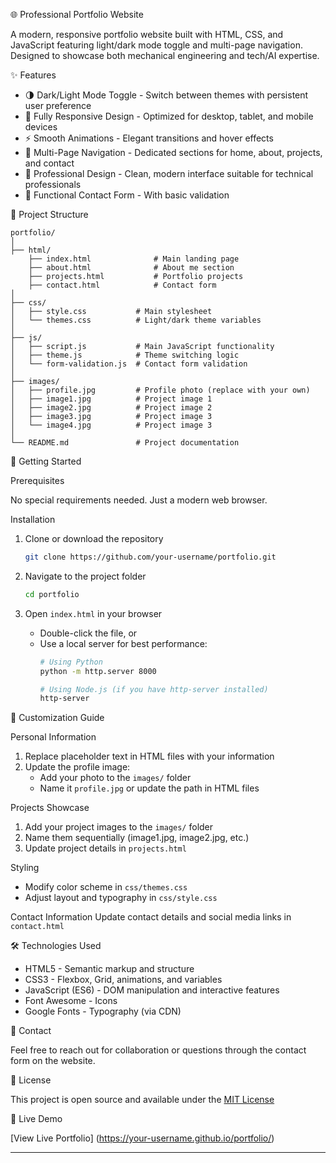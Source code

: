 🌐 Professional Portfolio Website

A modern, responsive portfolio website built with HTML, CSS, and JavaScript featuring light/dark mode toggle and multi-page navigation. Designed to showcase both mechanical engineering and tech/AI expertise.

✨ Features

- 🌗 Dark/Light Mode Toggle - Switch between themes with persistent user preference
- 📱 Fully Responsive Design - Optimized for desktop, tablet, and mobile devices
- ⚡ Smooth Animations - Elegant transitions and hover effects
- 🧭 Multi-Page Navigation - Dedicated sections for home, about, projects, and contact
- 🎯 Professional Design - Clean, modern interface suitable for technical professionals
- 📧 Functional Contact Form - With basic validation

📂 Project Structure

```
portfolio/
│
├── html/
    ├── index.html              # Main landing page
    ├── about.html              # About me section
    ├── projects.html           # Portfolio projects
    ├── contact.html            # Contact form
│
├── css/
│   ├── style.css           # Main stylesheet
│   └── themes.css          # Light/dark theme variables
│
├── js/
│   ├── script.js           # Main JavaScript functionality
│   ├── theme.js            # Theme switching logic
│   └── form-validation.js  # Contact form validation
│
├── images/
│   ├── profile.jpg         # Profile photo (replace with your own)
│   ├── image1.jpg          # Project image 1
│   ├── image2.jpg          # Project image 2
│   ├── image3.jpg          # Project image 3
│   └── image4.jpg          # Project image 3
│
└── README.md               # Project documentation
```

🚀 Getting Started

  Prerequisites

No special requirements needed. Just a modern web browser.

 Installation

1. Clone or download the repository
   ```bash
   git clone https://github.com/your-username/portfolio.git
   ```

2. Navigate to the project folder
   ```bash
   cd portfolio
   ```

3. Open `index.html` in your browser
   - Double-click the file, or
   - Use a local server for best performance:
     ```bash
     # Using Python
     python -m http.server 8000
     
     # Using Node.js (if you have http-server installed)
     http-server
     ```

🎨 Customization Guide

 Personal Information
1. Replace placeholder text in HTML files with your information
2. Update the profile image:
   - Add your photo to the `images/` folder
   - Name it `profile.jpg` or update the path in HTML files

 Projects Showcase
1. Add your project images to the `images/` folder
2. Name them sequentially (image1.jpg, image2.jpg, etc.)
3. Update project details in `projects.html`

 Styling
- Modify color scheme in `css/themes.css`
- Adjust layout and typography in `css/style.css`

 Contact Information
Update contact details and social media links in `contact.html`

 🛠️ Technologies Used

- HTML5 - Semantic markup and structure
- CSS3 - Flexbox, Grid, animations, and variables
- JavaScript (ES6) - DOM manipulation and interactive features
- Font Awesome - Icons
- Google Fonts - Typography (via CDN)

 📧 Contact

Feel free to reach out for collaboration or questions through the contact form on the website.

 📜 License

This project is open source and available under the [MIT License](LICENSE)

 🔗 Live Demo

[View Live Portfolio]  (https://your-username.github.io/portfolio/) 

---
